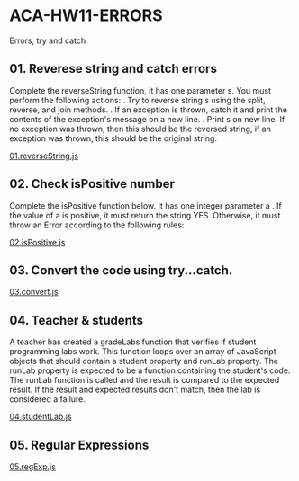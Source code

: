 # ACA-HW11-ERRORS
Errors, try and catch
## 01. Reverese string and catch errors

Complete the reverseString function, it has one parameter s. You must perform the following actions:
. Try to reverse string s using the split, reverse, and join methods.
. If an exception is thrown, catch it and print the contents of the exception's message on a new line.
. Print s on new line. If no exception was thrown, then this should be the reversed string, if an
exception was thrown, this should be the original string.

[01.reverseString.js](01.reverseString.js)

## 02. Check isPositive number

Complete the isPositive function below. It has one integer parameter a . If the value of a is positive, it must
return the string YES. Otherwise, it must throw an Error according to the following rules:

[02.isPositive.js](02.isPositive.js)

## 03. Convert the code using try...catch.

[03.convert.js](03.convert.js)

## 04. Teacher & students

A teacher has created a gradeLabs function that verifies if student programming labs work. This function
loops over an array of JavaScript objects that should contain a student property and runLab property.
The runLab property is expected to be a function containing the student's code. The runLab function is
called and the result is compared to the expected result. If the result and expected results don't match,
then the lab is considered a failure.

[04.studentLab.js](04.studentLab.js)

## 05. Regular Expressions

[05.regExp.js](05.regExp.js)
